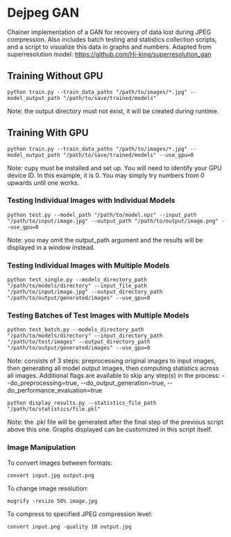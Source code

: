 # Dejpeg GAN

Chainer implementation of a GAN for recovery of data lost during JPEG compression. Also includes batch testing and statistics collection scripts, and a script to visualize this data in graphs and numbers.
Adapted from superresolution model: https://github.com/Hi-king/superresolution_gan


## Training Without GPU

```
python train.py --train_data_paths "/path/to/images/*.jpg" --model_output_path "/path/to/save/trained/models"
```
Note: the output directory must not exist, it will be created during runtime.


## Training With GPU

```
python train.py --train_data_paths "/path/to/images/*.jpg" --model_output_path "/path/to/save/trained/models" --use_gpu=0
```
Note: cupy must be installed and set up. You will need to identify your GPU device ID. In this example, it is 0. You may simply try numbers from 0 upwards until one works.


### Testing Individual Images with Individual Models

```
python test.py --model_path "/path/to/model.npz" --input_path "/path/to/input/image.jpg" --output_path "/path/to/output/image.png" --use_gpu=0
```
Note: you may omit the output_path argument and the results will be displayed in a window instead.


### Testing Individual Images with Multiple Models

```
python test_single.py --models_directory_path "/path/to/models/directory" --input_file_path "/path/to/input/image.jpg" --output_directory_path "/path/to/output/generated/images" --use_gpu=0
```

### Testing Batches of Test Images with Multiple Models

```
python test_batch.py --models_directory_path "/path/to/models/directory" --input_directory_path "/path/to/test/images" --output_directory_path "/path/to/output/generated/images" --use_gpu=0
```
Note: consists of 3 steps: preprocessing original images to input images, then generating all model output images, then computing statistics across all images. Additional flags are available to skip any step(s) in the process: --do_preprocessing=true, --do_output_generation=true, --do_performance_evaluation=true

```
python display_results.py --statistics_file_path "/path/to/statistics/file.pkl"
```
Note: the .pkl file will be generated after the final step of the previous script above this one. Graphs displayed can be customized in this script itself.


### Image Manipulation

To convert images between formats:
```
convert input.jpg output.png
```

To change image resolution:
```
mogrify -resize 50% image.jpg
```

To compress to specified JPEG compression level:
```
convert input.png -quality 10 output.jpg
```

